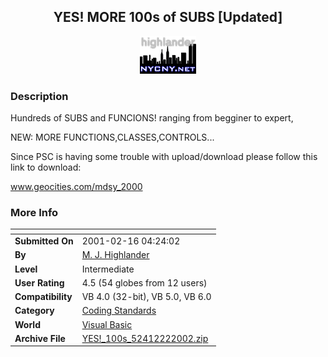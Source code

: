 ﻿<div align="center">

## YES\! MORE 100s of SUBS \[Updated\]

<img src="PIC20022283521694.gif">
</div>

### Description

Hundreds of SUBS and FUNCIONS! ranging from begginer to expert,

NEW: MORE FUNCTIONS,CLASSES,CONTROLS...

Since PSC is having some trouble with upload/download please follow this link to download:<BR>

www.geocities.com/mdsy_2000
 
### More Info
 


<span>             |<span>
---                |---
**Submitted On**   |2001-02-16 04:24:02
**By**             |[M\. J\. Highlander](https://github.com/Planet-Source-Code/PSCIndex/blob/master/ByAuthor/m-j-highlander.md)
**Level**          |Intermediate
**User Rating**    |4.5 (54 globes from 12 users)
**Compatibility**  |VB 4\.0 \(32\-bit\), VB 5\.0, VB 6\.0
**Category**       |[Coding Standards](https://github.com/Planet-Source-Code/PSCIndex/blob/master/ByCategory/coding-standards__1-43.md)
**World**          |[Visual Basic](https://github.com/Planet-Source-Code/PSCIndex/blob/master/ByWorld/visual-basic.md)
**Archive File**   |[YES\!\_100s\_52412222002\.zip](https://github.com/Planet-Source-Code/m-j-highlander-yes-more-100s-of-subs-updated__1-31417/archive/master.zip)








